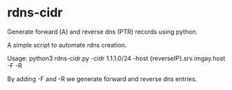 # rdns-cidr
Generate forward (A) and reverse dns (PTR) records using python.

A simple script to automate rdns creation.

Usage:
python3 rdns-cidr.py -cidr 1.1.1.0/24 -host {reverseIP}.srv.imgay.host -F -R

By adding -F and -R we generate forward and reverse dns entries.
